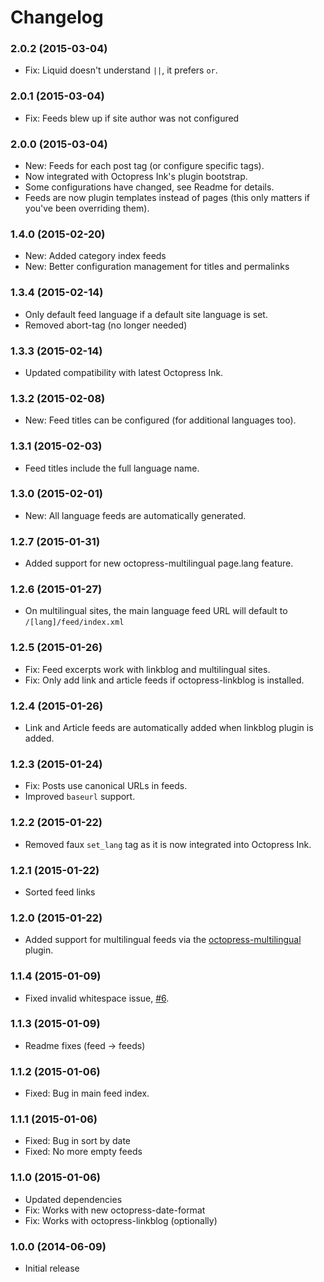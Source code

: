 # Changelog

### 2.0.2 (2015-03-04)
- Fix: Liquid doesn't understand `||`, it prefers `or`.

### 2.0.1 (2015-03-04)
- Fix: Feeds blew up if site author was not configured

### 2.0.0 (2015-03-04)
- New: Feeds for each post tag (or configure specific tags).
- Now integrated with Octopress Ink's plugin bootstrap.
- Some configurations have changed, see Readme for details.
- Feeds are now plugin templates instead of pages (this only matters if you've been overriding them).

### 1.4.0 (2015-02-20)
- New: Added category index feeds
- New: Better configuration management for titles and permalinks

### 1.3.4 (2015-02-14)

- Only default feed language if a default site language is set.
- Removed abort-tag (no longer needed)

### 1.3.3 (2015-02-14)

- Updated compatibility with latest Octopress Ink.

### 1.3.2 (2015-02-08)

- New: Feed titles can be configured (for additional languages too).

### 1.3.1 (2015-02-03)

- Feed titles include the full language name.

### 1.3.0 (2015-02-01)

- New: All language feeds are automatically generated.

### 1.2.7 (2015-01-31)

- Added support for new octopress-multilingual page.lang feature.

### 1.2.6 (2015-01-27)

- On multilingual sites, the main language feed URL will default to `/[lang]/feed/index.xml`

### 1.2.5 (2015-01-26)

- Fix: Feed excerpts work with linkblog and multilingual sites.
- Fix: Only add link and article feeds if octopress-linkblog is installed.

### 1.2.4 (2015-01-26)

- Link and Article feeds are automatically added when linkblog plugin is added.

### 1.2.3 (2015-01-24)
- Fix: Posts use canonical URLs in feeds.
- Improved `baseurl` support.

### 1.2.2 (2015-01-22)
- Removed faux `set_lang` tag as it is now integrated into Octopress Ink.

### 1.2.1 (2015-01-22)
- Sorted feed links

### 1.2.0 (2015-01-22)
- Added support for multilingual feeds via the [octopress-multilingual](https://github.com/octopress/multilingual) plugin.

### 1.1.4 (2015-01-09)
- Fixed invalid whitespace issue, [#6](https://github.com/octopress/feeds/issues/6).

### 1.1.3 (2015-01-09)
- Readme fixes (feed -> feeds)

### 1.1.2 (2015-01-06)
- Fixed: Bug in main feed index.

### 1.1.1 (2015-01-06)

- Fixed: Bug in sort by date
- Fixed: No more empty feeds

### 1.1.0 (2015-01-06)

- Updated dependencies
- Fix: Works with new octopress-date-format
- Fix: Works with octopress-linkblog (optionally)

### 1.0.0 (2014-06-09)

- Initial release
